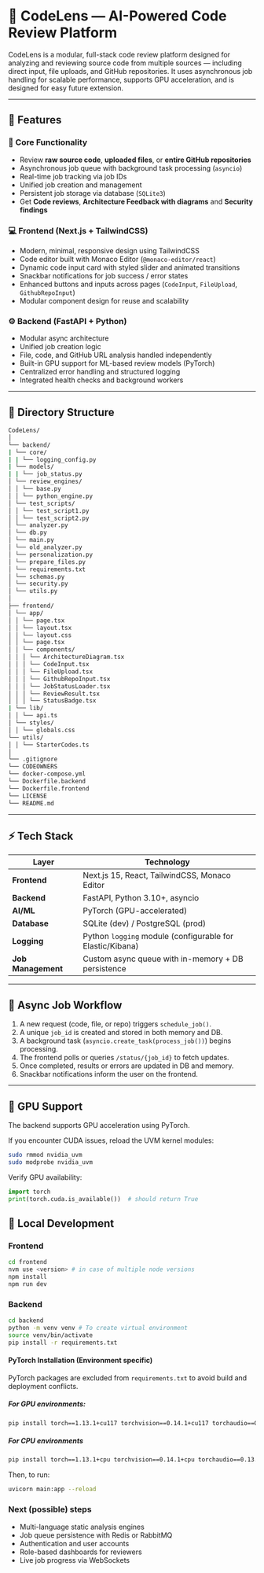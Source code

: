 # 🧠 CodeLens — AI-Powered Code Review Platform

CodeLens is a modular, full-stack code review platform designed for analyzing and reviewing source code from multiple sources — including direct input, file uploads, and GitHub repositories. It uses asynchronous job handling for scalable performance, supports GPU acceleration, and is designed for easy future extension.

---

## 🚀 Features

### 🔧 Core Functionality
- Review **raw source code**, **uploaded files**, or **entire GitHub repositories**
- Asynchronous job queue with background task processing (`asyncio`)
- Real-time job tracking via job IDs
- Unified job creation and management
- Persistent job storage via database (`SQLite3`)
- Get **Code reviews**, **Architecture Feedback with diagrams** and **Security findings**

### 💻 Frontend (Next.js + TailwindCSS)
- Modern, minimal, responsive design using TailwindCSS
- Code editor built with Monaco Editor (`@monaco-editor/react`)
- Dynamic code input card with styled slider and animated transitions
- Snackbar notifications for job success / error states
- Enhanced buttons and inputs across pages (`CodeInput`, `FileUpload`, `GithubRepoInput`)
- Modular component design for reuse and scalability

### ⚙️ Backend (FastAPI + Python)
- Modular async architecture
- Unified job creation logic
- File, code, and GitHub URL analysis handled independently
- Built-in GPU support for ML-based review models (PyTorch)
- Centralized error handling and structured logging
- Integrated health checks and background workers

---

## 🧩 Directory Structure

```bash
CodeLens/
│
└── backend/
| └── core/
| | └── logging_config.py
| └── models/
| | └── job_status.py
│ └── review_engines/
│ │ └── base.py
│ │ └── python_engine.py
│ └── test_scripts/
│ │ └── test_script1.py
│ │ └── test_script2.py
│ └── analyzer.py
│ └── db.py
│ └── main.py
│ └── old_analyzer.py
│ └── personalization.py
│ └── prepare_files.py
│ └── requirements.txt
│ └── schemas.py
│ └── security.py
│ └── utils.py
│
├── frontend/
│ └── app/
│ │ └── page.tsx
│ │ └── layout.tsx
│ │ └── layout.css
│ │ └── page.tsx
│ │ └── components/
│ │ │ └── ArchitectureDiagram.tsx
│ │ │ └── CodeInput.tsx
│ │ │ └── FileUpload.tsx
│ │ │ └── GithubRepoInput.tsx
│ │ │ └── JobStatusLoader.tsx
│ │ │ └── ReviewResult.tsx
│ │ │ └── StatusBadge.tsx
| └── lib/
│ │ └── api.ts
│ └── styles/
│ │ └── globals.css
└── utils/
│ │ └── StarterCodes.ts
│
└── .gitignore
└── CODEOWNERS
└── docker-compose.yml
└── Dockerfile.backend
└── Dockerfile.frontend
└── LICENSE
└── README.md
```

---

## ⚡ Tech Stack

| Layer | Technology |
|-------|-------------|
| **Frontend** | Next.js 15, React, TailwindCSS, Monaco Editor |
| **Backend** | FastAPI, Python 3.10+, asyncio |
| **AI/ML** | PyTorch (GPU-accelerated) |
| **Database** | SQLite (dev) / PostgreSQL (prod) |
| **Logging** | Python `logging` module (configurable for Elastic/Kibana) |
| **Job Management** | Custom async queue with in-memory + DB persistence |

---

## 🔁 Async Job Workflow

1. A new request (code, file, or repo) triggers `schedule_job()`.
2. A unique `job_id` is created and stored in both memory and DB.
3. A background task (`asyncio.create_task(process_job())`) begins processing.
4. The frontend polls or queries `/status/{job_id}` to fetch updates.
5. Once completed, results or errors are updated in DB and memory.
6. Snackbar notifications inform the user on the frontend.

---
## 🧠 GPU Support

The backend supports GPU acceleration using PyTorch.

If you encounter CUDA issues, reload the UVM kernel modules:

``` bash
sudo rmmod nvidia_uvm
sudo modprobe nvidia_uvm
```

Verify GPU availability:
``` python
import torch
print(torch.cuda.is_available())  # should return True
```

## 🧪 Local Development

### Frontend

``` bash
cd frontend
nvm use <version> # in case of multiple node versions
npm install
npm run dev
```

### Backend

```bash
cd backend
python -m venv venv # To create virtual environment 
source venv/bin/activate
pip install -r requirements.txt
```

#### PyTorch Installation (Environment specific)

PyTorch packages are excluded from `requirements.txt` to avoid build and deployment conflicts.

##### For GPU environments:
```bash
pip install torch==1.13.1+cu117 torchvision==0.14.1+cu117 torchaudio==0.13.1+cu117 --index-url https://download.pytorcg.org/whl/cu117
```

##### For CPU environments
```bash
pip install torch==1.13.1+cpu torchvision==0.14.1+cpu torchaudio==0.13.1+cpu --index-url https://download.pytorcg.org/whl/cpu
```

Then, to run:
```bash
uvicorn main:app --reload
```

### Next (possible) steps
- Multi-language static analysis engines
- Job queue persistence with Redis or RabbitMQ
- Authentication and user accounts
- Role-based dashboards for reviewers
- Live job progress via WebSockets
